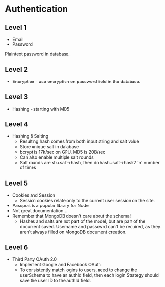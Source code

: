 # Authentication

## Level 1

- Email
- Password

Plaintext password in database.

## Level 2

- Encryption - use encryption on password field in the database.

## Level 3

- Hashing - starting with MD5

## Level 4

- Hashing & Salting
  - Resulting hash comes from both input string and salt value
  - Store unique salt in database
  - bcrypt is 17k/sec on GPU, MD5 is 20B/sec
  - Can also enable multiple salt rounds
  - Salt rounds are str+salt->hash, then do hash+salt->hash2 'n' number of times

## Level 5

- Cookies and Session
  - Session cookies relate only to the current user session on the site.
- Passport is a popular library for Node
- Not great documentation...
- Remember that MongoDB doesn't care about the schema!
  - Hashes and salts are not part of the model, but are part of the document saved. Username and passowrd can't be required, as they aren't always filled on MongoDB document creation.

## Level 6

- Third Party OAuth 2.0
  - Implement Google and Facebook OAuth
  - To consistently match logins to users, need to change the userSchema to have an authId field, then each login Strategy should save the user ID to the authId field.
